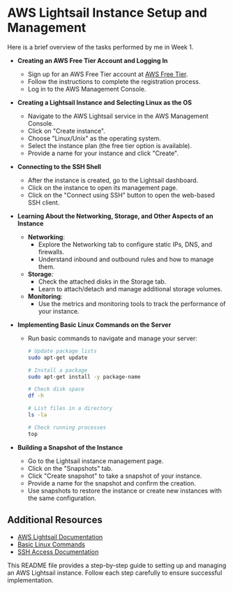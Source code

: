 # AWS Lightsail Instance Setup and Management

Here is a brief overview of the tasks performed by me in Week 1.

- **Creating an AWS Free Tier Account and Logging In**
  - Sign up for an AWS Free Tier account at [AWS Free Tier](https://aws.amazon.com/free).
  - Follow the instructions to complete the registration process.
  - Log in to the AWS Management Console.

- **Creating a Lightsail Instance and Selecting Linux as the OS**
  - Navigate to the AWS Lightsail service in the AWS Management Console.
  - Click on "Create instance".
  - Choose "Linux/Unix" as the operating system.
  - Select the instance plan (the free tier option is available).
  - Provide a name for your instance and click "Create".

- **Connecting to the SSH Shell**
  - After the instance is created, go to the Lightsail dashboard.
  - Click on the instance to open its management page.
  - Click on the "Connect using SSH" button to open the web-based SSH client.

- **Learning About the Networking, Storage, and Other Aspects of an Instance**
  - **Networking**:
    - Explore the Networking tab to configure static IPs, DNS, and firewalls.
    - Understand inbound and outbound rules and how to manage them.
  - **Storage**:
    - Check the attached disks in the Storage tab.
    - Learn to attach/detach and manage additional storage volumes.
  - **Monitoring**:
    - Use the metrics and monitoring tools to track the performance of your instance.

- **Implementing Basic Linux Commands on the Server**
  - Run basic commands to navigate and manage your server:
    ```bash
    # Update package lists
    sudo apt-get update
    
    # Install a package
    sudo apt-get install -y package-name
    
    # Check disk space
    df -h
    
    # List files in a directory
    ls -la
    
    # Check running processes
    top
    ```

- **Building a Snapshot of the Instance**
  - Go to the Lightsail instance management page.
  - Click on the "Snapshots" tab.
  - Click "Create snapshot" to take a snapshot of your instance.
  - Provide a name for the snapshot and confirm the creation.
  - Use snapshots to restore the instance or create new instances with the same configuration.

## Additional Resources

- [AWS Lightsail Documentation](https://docs.aws.amazon.com/lightsail/index.html)
- [Basic Linux Commands](https://www.tutorialspoint.com/unix/unix-useful-commands.htm)
- [SSH Access Documentation](https://docs.aws.amazon.com/AWSEC2/latest/UserGuide/AccessingInstancesLinux.html)

This README file provides a step-by-step guide to setting up and managing an AWS Lightsail instance. Follow each step carefully to ensure successful implementation.
